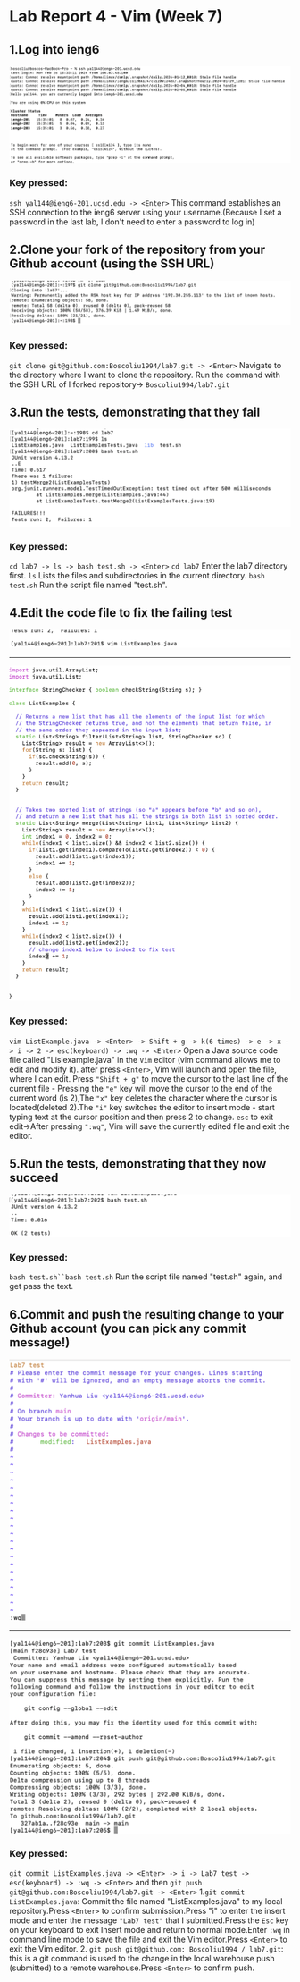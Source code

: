 # Lab Report 4 - Vim (Week 7)

## 1.Log into ieng6
![image](./Step4.png)
### Key pressed: 
`ssh yal144@ieng6-201.ucsd.edu -> <Enter>`
 This command establishes an SSH connection to the ieng6 server using your username.(Because I set a password in the last lab, I don't need to enter a password to log in)

## 2.Clone your fork of the repository from your Github account (using the SSH URL)
![image](./Step5.png)
### Key pressed: 
`git clone git@github.com:Boscoliu1994/lab7.git -> <Enter>`
Navigate to the directory where I want to clone the repository. Run the  command with the SSH URL of I forked repository-> `Boscoliu1994/lab7.git`

## 3.Run the tests, demonstrating that they fail
![image](./Step6.png)
### Key pressed:
`cd lab7 -> ls -> bash test.sh -> <Enter>`
`cd lab7` Enter the lab7 directory first. `ls` Lists the files and subdirectories in the current directory. `bash test.sh` Run the script file named "test.sh".


## 4.Edit the code file to fix the failing test
![image](./Step7-1.png)
****
![image](./Step7-2.png)
### Key pressed:
`vim ListExample.java -> <Enter> -> Shift + g -> k(6 times) -> e -> x -> i -> 2 -> esc(keyboard) -> :wq -> <Enter>`
Open a Java source code file called "Lisiexample.java" in the `Vim` editor (vim command allows me to edit and modify it). after press `<Enter>`, Vim will launch and open the file, where I can edit.
Press `"Shift + g"` to move the cursor to the last line of the current file - Pressing the `"e"` key will move the cursor to the end of the current word (is 2),The `"x"` key deletes the character where the cursor is located(deleted 2).The `"i"` key switches the editor to insert mode - start typing text at the cursor position and then press 2 to change. `esc` to exit edit->After pressing `":wq"`, Vim will save the currently edited file and exit the editor.

## 5.Run the tests, demonstrating that they now succeed
![image](./Step8.png)
### Key pressed:
`bash test.sh``bash test.sh` Run the script file named "test.sh" again, and get pass the text.

## 6.Commit and push the resulting change to your Github account (you can pick any commit message!)
![image](./Step9-1.png)
****
![image](./Step9-2.png)
### Key pressed:
`git commit ListExamples.java -> <Enter> -> i -> Lab7 test -> esc(keyboard) -> :wq -> <Enter>`
and then `git push git@github.com:Boscoliu1994/lab7.git -> <Enter>`
1.`git commit ListExamples.java`: Commit the file named "ListExamples.java" to my local repository.Press `<Enter>` to confirm submission.Press "i" to enter the insert mode and enter the message `"Lab7 test"` that I submitted.Press the `Esc` key on your keyboard to exit Insert mode and return to normal mode.Enter `:wq` in command line mode to save the file and exit the Vim editor.Press `<Enter>` to exit the Vim editor. 
2. `git push git@github.com: Boscoliu1994 / lab7.git`: this is a git command is used to the change in the local warehouse push (submitted) to a remote warehouse.Press `<Enter>` to confirm push.
